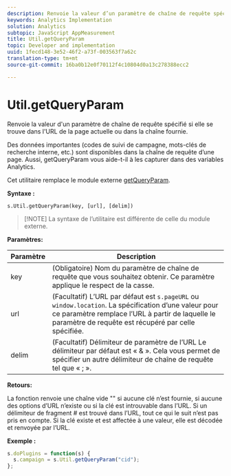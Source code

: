 ```yaml
---
description: Renvoie la valeur d’un paramètre de chaîne de requête spécifié si elle se trouve dans l'URL de la page actuelle ou dans la chaîne fournie.
keywords: Analytics Implementation
solution: Analytics
subtopic: JavaScript AppMeasurement
title: Util.getQueryParam
topic: Developer and implementation
uuid: 1fecd148-3e52-46f2-a73f-003563f7a62c
translation-type: tm+mt
source-git-commit: 16ba0b12e0f70112f4c10804d0a13c278388ecc2

---
```



# Util.getQueryParam

Renvoie la valeur d'un paramètre de chaîne de requête spécifié si elle se trouve dans l'URL de la page actuelle ou dans la chaîne fournie.

Des données importantes (codes de suivi de campagne, mots-clés de recherche interne, etc.) sont disponibles dans la chaîne de requête d’une page. Aussi, getQueryParam vous aide-t-il à les capturer dans des variables Analytics.

Cet utilitaire remplace le module externe [getQueryParam](/help/implement/js-implementation/plugins/getqueryparam.md).

**Syntaxe :**

```
s.Util.getQueryParam(key, [url], [delim])
```

> [!NOTE] La syntaxe de l’utilitaire est différente de celle du module externe.

**Paramètres:**

| Paramètre | Description |
|---|---|
| key | (Obligatoire) Nom du paramètre de chaîne de requête que vous souhaitez obtenir. Ce paramètre applique le respect de la casse. |
| url | (Facultatif) L’URL par défaut est `s.pageURL` ou `window.location`. La spécification d’une valeur pour ce paramètre remplace l’URL à partir de laquelle le paramètre de requête est récupéré par celle spécifiée. |
| delim | (Facultatif) Délimiteur de paramètre de l’URL Le délimiteur par défaut est « &amp; ». Cela vous permet de spécifier un autre délimiteur de chaîne de requête tel que « ; ». |

**Retours:**

La fonction renvoie une chaîne vide "" si aucune clé n’est fournie, si aucune des options d’URL n’existe ou si la clé est introuvable dans l’URL. Si un délimiteur de fragment # est trouvé dans l’URL, tout ce qui le suit n’est pas pris en compte. Si la clé existe et est affectée à une valeur, elle est décodée et renvoyée par l’URL.

**Exemple :**

```js
s.doPlugins = function(s) { 
  s.campaign = s.Util.getQueryParam("cid"); 
};
```

